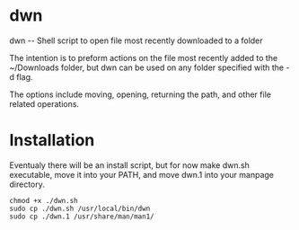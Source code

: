 # dwn

dwn -- Shell script to open file most recently downloaded to a folder

The intention is to preform actions on the file most recently added to the ~/Downloads folder, but dwn can be used on any folder specified with the -d flag.

The options include moving, opening, returning the path, and other file related operations.

# Installation
Eventualy there will be an install script, but for now make dwn.sh executable, move it into your PATH, and move dwn.1 into your manpage directory.
```
chmod +x ./dwn.sh
sudo cp ./dwn.sh /usr/local/bin/dwn
sudo cp ./dwn.1 /usr/share/man/man1/
```
